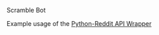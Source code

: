 Scramble Bot

Example usage of the [Python-Reddit API Wrapper](https://praw.readthedocs.io/en/latest/)

